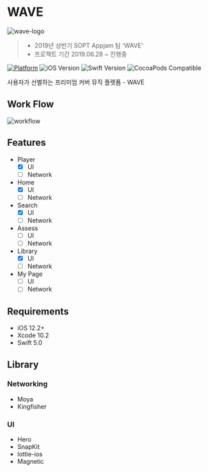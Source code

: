 # WAVE 
![wave-logo](https://user-images.githubusercontent.com/19575791/61129798-287e8f80-a4f0-11e9-8342-8f43a155e2dd.png)
> - 2019년 상반기 SOPT Appjam 팀 'WAVE'
> - 프로젝트 기간 2019.06.28 ~ 진행중

[![Platform](https://img.shields.io/cocoapods/p/LFAlertController.svg?style=flat)](http://cocoapods.org/pods/LFAlertController) ![iOS Version](https://img.shields.io/badge/iOS-12.2-lightgray.svg) ![Swift Version](https://img.shields.io/badge/Swift-5.0-orange.svg) ![CocoaPods Compatible](https://img.shields.io/badge/cocoapods-1.7.3-blue.svg)

사용자가 선별하는 프리미엄 커버 뮤직 플랫폼 - WAVE

## Work Flow
![workflow](https://user-images.githubusercontent.com/19575791/61130667-26b5cb80-a4f2-11e9-8bbe-ad12e03d49fc.png)


## Features

- Player
  - [x] UI
  - [ ] Network

- Home
  - [x] UI
  - [ ] Network
- Search
  - [x] UI
  - [ ] Network
- Assess
  - [ ] UI
  - [ ] Network
- Library
  - [x] UI
  - [ ] Network 
- My Page
  - [ ] UI
  - [ ] Network

## Requirements

- iOS 12.2+
- Xcode 10.2
- Swift 5.0

## Library

### Networking

- Moya
- Kingfisher

### UI

- Hero
- SnapKit
- lottie-ios
- Magnetic

  



